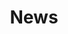 ---
title: News
description: 'News from Louisiana Ecological Services Field Office.'
query: 'Louisiana Ecological Services Field Office'
section: news
type: field-station
nav: News
tags:
    - 'Louisiana Ecological Services Field Office'
updated: 'August 27th, 2018'
---